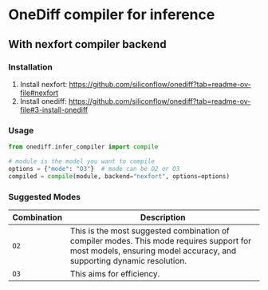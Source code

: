# OneDiff compiler for inference

## With nexfort compiler backend
### Installation
1. Install nexfort: https://github.com/siliconflow/onediff?tab=readme-ov-file#nexfort
2. Install onediff: https://github.com/siliconflow/onediff?tab=readme-ov-file#3-install-onediff

### Usage
```python
from onediff.infer_compiler import compile

# module is the model you want to compile
options = {"mode": "O3"}  # mode can be O2 or O3
compiled = compile(module, backend="nexfort", options=options)
```

### Suggested Modes

| Combination | Description |
| - | - |
| `O2` | This is the most suggested combination of compiler modes. This mode requires support for most models, ensuring model accuracy, and supporting dynamic resolution. |
| `O3` | This aims for efficiency. |
